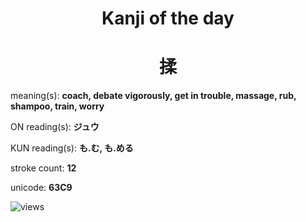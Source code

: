 <h1 align="center">Kanji of the day</h1>
<h1 align="center">揉</h1>
<p align="left">meaning(s): <b>coach, debate vigorously, get in trouble, massage, rub, shampoo, train, worry</b></p>
<p align="left">ON reading(s): <b>ジュウ</b></p>
<p align="left">KUN reading(s): <b>も.む, も.める</b></p>
<p align="left">stroke count: <b>12</b></p>
<p align="left">unicode: <b>63C9</b></p>
<p align="left"><img src="https://komarev.com/ghpvc/?username=tristanwagner-kanjioftheday&label=Views&color=0e75b6&style=flat" alt="views"/></p>
